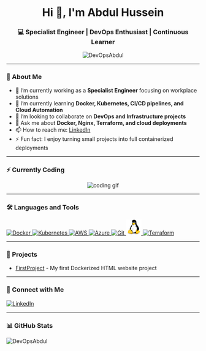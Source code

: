 <h1 align="center">Hi 👋, I'm Abdul Hussein</h1>
<h3 align="center">
💻 Specialist Engineer | DevOps Enthusiast | Continuous Learner</h3>

<p align="center">
  <img src="https://komarev.com/ghpvc/?username=DevOpsAbdul&label=Profile%20views&color=0e75b6&style=flat" alt="DevOpsAbdul" />
</p>

---

### 🌟 About Me
- 🔭 I’m currently working as a **Specialist Engineer** focusing on workplace solutions  
- 🌱 I’m currently learning **Docker, Kubernetes, CI/CD pipelines, and Cloud Automation**  
- 👯 I’m looking to collaborate on **DevOps and Infrastructure projects**  
- 💬 Ask me about **Docker, Nginx, Terraform, and cloud deployments**  
- 📫 How to reach me: [LinkedIn](https://www.linkedin.com/in/abdelfatah-hussein-19b445145/)  
- ⚡ Fun fact: I enjoy turning small projects into full containerized deployments  

---

### ⚡ Currently Coding
<p align="center">
  <img src="https://cdn.dribbble.com/users/141939/screenshots/3931250/animated-code.gif" alt="coding gif" width="400"/>
</p>

---

### 🛠️ Languages and Tools
<p align="left"> 
  <a href="https://www.docker.com/" target="_blank"> 
    <img src="https://www.vectorlogo.zone/logos/docker/docker-icon.svg" alt="Docker" width="40" height="40"/> 
  </a> 
  <a href="https://kubernetes.io/" target="_blank"> 
    <img src="https://www.vectorlogo.zone/logos/kubernetes/kubernetes-icon.svg" alt="Kubernetes" width="40" height="40"/> 
  </a> 
  <a href="https://aws.amazon.com/" target="_blank"> 
    <img src="https://www.vectorlogo.zone/logos/amazon_aws/amazon_aws-icon.svg" alt="AWS" width="40" height="40"/> 
  </a> 
  <a href="https://azure.microsoft.com/" target="_blank"> 
    <img src="https://www.vectorlogo.zone/logos/microsoft_azure/microsoft_azure-icon.svg" alt="Azure" width="40" height="40"/> 
  </a> 
  <a href="https://git-scm.com/" target="_blank"> 
    <img src="https://www.vectorlogo.zone/logos/git-scm/git-scm-icon.svg" alt="Git" width="40" height="40"/> 
  </a>
  <a href="https://linux.org/" target="_blank"> 
    <img src="https://raw.githubusercontent.com/devicons/devicon/master/icons/linux/linux-original.svg" alt="Linux" width="40" height="40"/> 
  </a>
  <a href="https://www.terraform.io/" target="_blank">
    <img src="https://www.vectorlogo.zone/logos/terraformio/terraformio-icon.svg" alt="Terraform" width="40" height="40"/>
  </a>
</p>

---

### 💼 Projects
- [FirstProject](https://github.com/DevOpsAbdul/FirstProject) - My first Dockerized HTML website project  

---

### 🔗 Connect with Me
<p align="left">
  <a href="https://www.linkedin.com/in/abdelfatah-hussein-19b445145/" target="_blank">
    <img align="center" src="https://raw.githubusercontent.com/rahuldkjain/github-profile-readme-generator/master/src/images/icons/Social/linked-in-alt.svg" alt="LinkedIn" height="30" width="40" />
  </a>
</p>

---

### 📊 GitHub Stats
<p><img align="left" src="https://github-readme-stats.vercel.app/api/top-langs?username=DevOpsAbdul&show_icons=true&locale=en&layout=compact&theme=radical&hide_border=true" alt="DevOpsAbdul" /></p>

<p>&nbsp;<img align="center" src="https://github-readme-stats.vercel.app/api?username=DevOpsAbdul&show_icons=true&locale=en&theme=radic_
